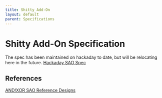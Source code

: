```yaml
---
title: Shitty Add-On
layout: default
parent: Specifications
---
```


# Shitty Add-On Specification
The spec has been maintained on hackaday to date, but will be relocating here in the future.
[Hackaday SAO Spec](https://hackaday.io/project/52950-shitty-add-ons)


## References
[AND!XOR SAO Reference Designs](https://github.com/ANDnXOR/sao-reference-designs)
